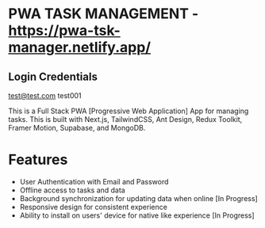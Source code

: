 # PWA TASK MANAGEMENT - https://pwa-tsk-manager.netlify.app/

## Login Credentials
test@test.com
test001

This is a Full Stack PWA [Progressive Web Application] App for managing tasks. This is built with Next.js, TailwindCSS, Ant Design, Redux Toolkit, Framer Motion, Supabase, and MongoDB.

# Features

- User Authentication with Email and Password
- Offline access to tasks and data
- Background synchronization for updating data when online [In Progress]
- Responsive design for consistent experience
- Ability to install on users' device for native like experience [In Progress]
